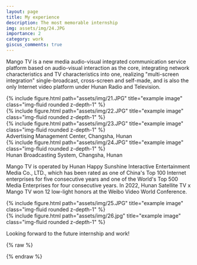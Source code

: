 ```yaml
---
layout: page
title: My experience
description: The most memorable internship
img: assets/img/24.JPG
importance: 2
category: work
giscus_comments: true
---
```


Mango TV is a new media audio-visual integrated communication service platform based on audio-visual interaction as the core, integrating network characteristics and TV characteristics into one, realizing "multi-screen integration" single-broadcast, cross-screen and self-made, and is also the only Internet video platform under Hunan Radio and Television.

<div class="row">
    <div class="col-sm mt-3 mt-md-0">
        {% include figure.html path="assets/img/21.JPG" title="example image" class="img-fluid rounded z-depth-1" %}
    </div>
    <div class="col-sm mt-3 mt-md-0">
        {% include figure.html path="assets/img/22.JPG" title="example image" class="img-fluid rounded z-depth-1" %}
    </div>
    <div class="col-sm mt-3 mt-md-0">
        {% include figure.html path="assets/img/23.JPG" title="example image" class="img-fluid rounded z-depth-1" %}
    </div>
</div>
<div class="caption">
    Advertising Management Center, Changsha, Hunan
</div>
<div class="row">
    <div class="col-sm mt-3 mt-md-0">
        {% include figure.html path="assets/img/24.JPG" title="example image" class="img-fluid rounded z-depth-1" %}
    </div>
</div>
<div class="caption">
    Hunan Broadcasting System, Changsha, Hunan
</div>

Mango TV is operated by Hunan Happy Sunshine Interactive Entertainment Media Co., LTD., which has been rated as one of China's Top 100 Internet enterprises for five consecutive years and one of the World's Top 500 Media Enterprises for four consecutive years. In 2022, Hunan Satellite TV x Mango TV won 12 low-light honors at the Weibo Video World Conference.


<div class="row justify-content-sm-center">
    <div class="col-sm-8 mt-3 mt-md-0">
        {% include figure.html path="assets/img/25.JPG" title="example image" class="img-fluid rounded z-depth-1" %}
    </div>
    <div class="col-sm-4 mt-3 mt-md-0">
        {% include figure.html path="assets/img/26.jpg" title="example image" class="img-fluid rounded z-depth-1" %}
    </div>
</div>
<div class="caption">
</div>

Looking forward to the future internship and work!

{% raw %}

{% endraw %}
